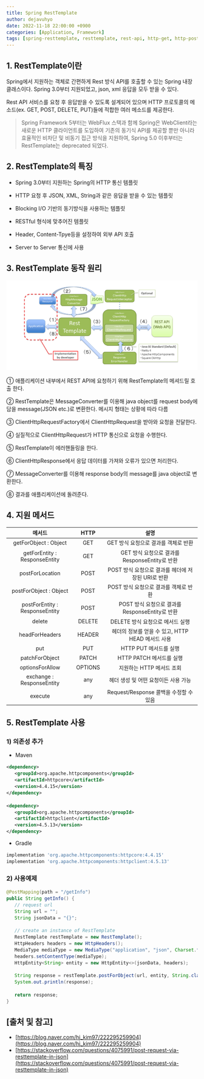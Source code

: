 ```yaml
---
title: Spring RestTemplate
author: dejavuhyo
date: 2022-11-18 22:00:00 +0900
categories: [Application, Framework]
tags: [spring-resttemplate, resttemplate, rest-api, http-get, http-post, http-delete, http-put, resttemplate-특징, resttemplate-사용]
---
```


## 1. RestTemplate이란
Spring에서 지원하는 객체로 간편하게 Rest 방식 API를 호출할 수 있는 Spring 내장 클래스이다. Spring 3.0부터 지원되었고, json, xml 응답을 모두 받을 수 있다.

Rest API 서비스를 요청 후 응답받을 수 있도록 설계되어 있으며 HTTP 프로토콜의 메소드(ex. GET, POST, DELETE, PUT)들에 적합한 여러 메소드를 제공한다.

> Spring Framework 5부터는 WebFlux 스택과 함께 Spring은 WebClient라는 새로운 HTTP 클라이언트를 도입하여 기존의 동기식 API를 제공할 뿐만 아니라 효율적인 비차단 및 비동기 접근 방식을 지원하여, Spring 5.0 이후부터는 RestTemplate는 deprecated 되었다.

## 2. RestTemplate의 특징

* Spring 3.0부터 지원하는 Spring의 HTTP 통신 템플릿

* HTTP 요청 후 JSON, XML, String과 같은 응답을 받을 수 있는 템플릿

* Blocking I/O 기반의 동기방식을 사용하는 템플릿

* RESTful 형식에 맞추어진 템플릿

* Header, Content-Tpye등을 설정하여 외부 API 호출

* Server to Server 통신에 사용

## 3. RestTemplate 동작 원리

![resttemplate](/assets/img/2022-11-18-spring-resttemplate/resttemplate.png)

① 애플리케이션 내부에서 REST API에 요청하기 위해 RestTemplate의 메셔드릴 호출 한다.

② RestTemplate은 MessageConverter를 이용해 java object를 request body에 담을 message(JSON etc.)로 변환한다. 메시지 형태는 상황에 따라 다름

③ ClientHttpRequestFactory에서 ClientHttpRequest을 받아와 요청을 전달한다.

④ 실질적으로 ClientHttpRequest가 HTTP 통신으로 요청을 수행한다.

⑤ RestTemplate이 에러핸들링을 한다.

⑥ ClientHttpResponse에서 응답 데이터를 가져와 오류가 있으면 처리한다.

⑦ MessageConverter를 이용해 response body의 message를 java object로 변환한다.

⑧ 결과를 애플리케이션에 돌려준다.

## 4. 지원 메서드

| 메서드 | HTTP | 설명 |
|:-----:|:-----:|:-----:|
| getForObject : Object | GET | GET 방식 요청으로 결과를 객체로 반환 |
| getForEntity : ResponseEntity | GET | GET 방식 요청으로 결과를 ResponseEntity로 반환 |
| postForLocation | POST | POST 방식 요청으로 결과를 헤더에 저장된 URI로 반환 |
| postForObject : Object | POST | POST 방식 요청으로 결과를 객체로 반환 |
| postForEntity : ResponseEntity | POST | POST 방식 요청으로 결과를 ResponseEntity로 반환 |
| delete | DELETE | DELETE 방식 요청으로 메서드 실행 |
| headForHeaders | HEADER | 헤더의 정보를 얻을 수 있고, HTTP HEAD 메서드 사용 |
| put | PUT | HTTP PUT 메서드를 실행 |
| patchForObject | PATCH | HTTP PATCH 메서드를 실행 |
| optionsForAllow | OPTIONS | 지원하는 HTTP 메서드 조회 |
| exchange : ResponseEntity | any | 헤더 생성 및 어떤 요청이든 사용 가능 |
| execute | any | Request/Response 콜백을 수정할 수 있음 |

## 5. RestTemplate 사용

### 1) 의존성 추가

* Maven

```xml
<dependency>
   <groupId>org.apache.httpcomponents</groupId>
   <artifactId>httpcore</artifactId>
   <version>4.4.15</version>
</dependency>

<dependency>
   <groupId>org.apache.httpcomponents</groupId>
   <artifactId>httpclient</artifactId>
   <version>4.5.13</version>
</dependency>
```

* Gradle

```gradle
implementation 'org.apache.httpcomponents:httpcore:4.4.15'
implementation 'org.apache.httpcomponents:httpclient:4.5.13'
```

### 2) 사용예제

```java
@PostMapping(path = "/getInfo")
public String getInfo() {
   // request url
   String url = "";
   String jsonData = "{}";

   // create an instance of RestTemplate
   RestTemplate restTemplate = new RestTemplate();
   HttpHeaders headers = new HttpHeaders();
   MediaType mediaType = new MediaType("application", "json", Charset.forName("UTF-8"));
   headers.setContentType(mediaType);
   HttpEntity<String> entity = new HttpEntity<>(jsonData, headers);

   String response = restTemplate.postForObject(url, entity, String.class);
   System.out.println(response);

   return response;
}
```

## [출처 및 참고]
* [https://blog.naver.com/hj_kim97/222295259904](https://blog.naver.com/hj_kim97/222295259904)
* [https://stackoverflow.com/questions/4075991/post-request-via-resttemplate-in-json](https://stackoverflow.com/questions/4075991/post-request-via-resttemplate-in-json)
